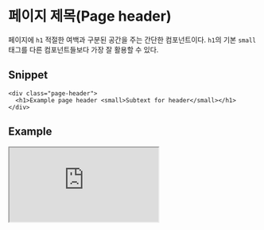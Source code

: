 <!--
{
    "id": 4213,
    "title": "페이지 제목(Page header)",
    "outline": "페이지에 `h1` 적절한 여백과 구분된 공간을 주는 간단한 컴포넌트이다. `h1`의 기본 `small` 태그를 다른 컴포넌트들보다 가장 잘 활용할 수 있다.",
    "tags": ["widget", "component"],
    "order": [4, 2, 13],
    "thumbnail": "4.2.13.page-header.png"
}
-->

# 페이지 제목(Page header)
페이지에 `h1` 적절한 여백과 구분된 공간을 주는 간단한 컴포넌트이다. `h1`의 기본 `small` 태그를 다른 컴포넌트들보다 가장 잘 활용할 수 있다.

## Snippet
```
<div class="page-header">
  <h1>Example page header <small>Subtext for header</small></h1>
</div>
```


## Example
<iframe class="jsbin-livecode" src="http://jsbin.com/AWEpip/latest/embed?html,output"></iframe>